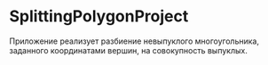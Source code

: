 # SplittingPolygonProject
Приложение реализует разбиение невыпуклого многоугольника, заданного координатами вершин, на совокупность выпуклых.
